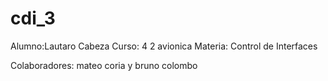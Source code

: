 # cdi_3
Alumno:Lautaro Cabeza
Curso: 4 2 avionica
Materia: Control de Interfaces

Colaboradores: mateo coria y bruno colombo
